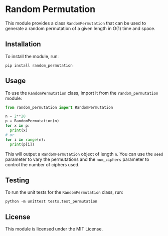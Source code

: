 # Random Permutation

This module provides a class `RandomPermutation` that can be used to
generate a random permutation of a given length in O(1) time and space.

## Installation

To install the module, run:

```
pip install random_permutation
```

## Usage

To use the `RandomPermutation` class, import it from the `random_permutation` module:

```python
from random_permutation import RandomPermutation

n = 2**20
p = RandomPermutation(n)
for x in p:
  print(x)
# or
for i in range(n):
  print(p[i])
```

This will output a `RandomPermutation` object of length `n`. You can use
the `seed` parameter to vary the permutations and the `num_ciphers`
parameter to control the number of ciphers used.

## Testing

To run the unit tests for the `RandomPermutation` class, run:

```
python -m unittest tests.test_permutation
```

## License

This module is licensed under the MIT License.
